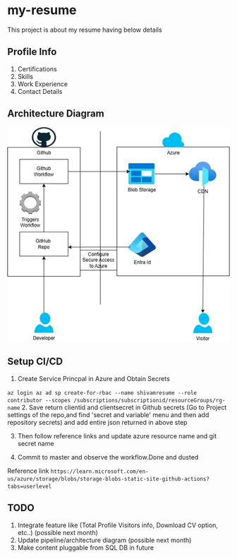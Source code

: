 # my-resume
This project is about my resume having below details

## Profile Info

1. Certifications
2. Skills
3. Work Experience
4. Contact Details

## Architecture Diagram

![alt text](cloudresume.jpg)

## Setup CI/CD

1. Create Service Princpal in Azure and Obtain Secrets

`
az login
az ad sp create-for-rbac --name shivamresume --role contributor --scopes /subscriptions/subscriptionid/resourceGroups/rg-name
`
2. Save return clientid and clientsecret in Github secrets (Go to Project settings of the repo,and find 'secret and variable' menu and then add  repository secrets) and add entire json returned in above step

3. Then follow reference links and update azure resource name and git secret name

4. Commit to master and observe the workflow.Done and dusted

Reference link
`
https://learn.microsoft.com/en-us/azure/storage/blobs/storage-blobs-static-site-github-actions?tabs=userlevel
`


## TODO

1. Integrate feature like (Total Profile Visitors info, Download CV option, etc..) (possible next month)
2. Update pipeline/architecture diagram
(possible next month)
3. Make content pluggable from SQL DB in future